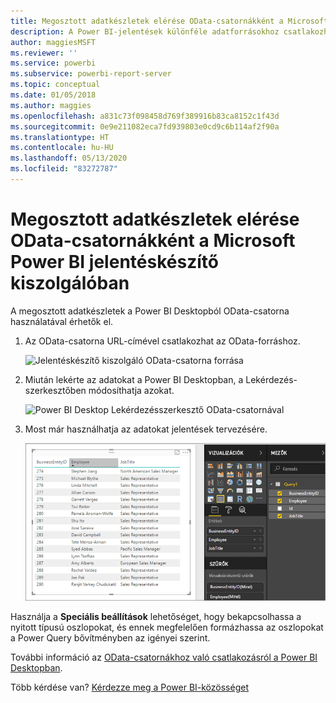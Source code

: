 ```yaml
---
title: Megosztott adatkészletek elérése OData-csatornákként a Microsoft Power BI jelentéskészítő kiszolgálóban
description: A Power BI-jelentések különféle adatforrásokhoz csatlakozhatnak. Az adatok használatának módjától függően eltérő adatforrások érhetők el.
author: maggiesMSFT
ms.reviewer: ''
ms.service: powerbi
ms.subservice: powerbi-report-server
ms.topic: conceptual
ms.date: 01/05/2018
ms.author: maggies
ms.openlocfilehash: a831c73f098458d769f389916b83ca8152c1f43d
ms.sourcegitcommit: 0e9e211082eca7fd939803e0cd9c6b114af2f90a
ms.translationtype: HT
ms.contentlocale: hu-HU
ms.lasthandoff: 05/13/2020
ms.locfileid: "83272787"
---
```

# <a name="accessing-shared-datasets-as-odata-feeds-in-power-bi-report-server"></a>Megosztott adatkészletek elérése OData-csatornákként a Microsoft Power BI jelentéskészítő kiszolgálóban
A megosztott adatkészletek a Power BI Desktopból OData-csatorna használatával érhetők el.

1. Az OData-csatorna URL-címével csatlakozhat az OData-forráshoz.
   
    ![Jelentéskészítő kiszolgáló OData-csatorna forrása](media/access-dataset-odata/report-server-odata-feed.png)
2. Miután lekérte az adatokat a Power BI Desktopban, a Lekérdezés-szerkesztőben módosíthatja azokat.
   
    ![Power BI Desktop Lekérdezésszerkesztő OData-csatornával](media/access-dataset-odata/report-server-odata-results-query-editor.png)
3. Most már használhatja az adatokat jelentések tervezésére.
   
    ![Power BI Desktop-jelentésterv OData-csatornával](media/access-dataset-odata/report-server-odata-power-bi-desktop-report-design.png)

Használja a **Speciális beállítások** lehetőséget, hogy bekapcsolhassa a nyitott típusú oszlopokat, és ennek megfelelően formázhassa az oszlopokat a Power Query bővítményben az igényei szerint.

További információ az [OData-csatornákhoz való csatlakozásról a Power BI Desktopban](../connect-data/desktop-connect-odata.md).

Több kérdése van? [Kérdezze meg a Power BI-közösséget](https://community.powerbi.com/)



